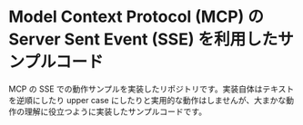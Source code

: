 # Model Context Protocol (MCP) の Server Sent Event (SSE) を利用したサンプルコード

MCP の SSE での動作サンプルを実装したリポジトリです。実装自体はテキストを逆順にしたり upper case にしたりと実用的な動作はしませんが、大まかな動作の理解に役立つように実装したサンプルコードです。

